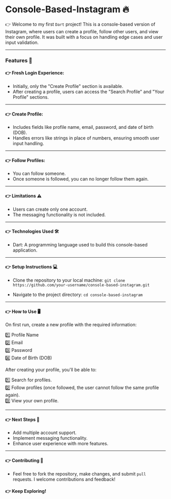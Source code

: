 # Console-Based-Instagram 🔥

👉 Welcome to my first `Dart` project! This is a console-based version of Instagram, where users can create a profile, follow other users, and view their own profile. It was built with a focus on handling edge cases and user input validation.

<hr/>

### Features 🚀
#### 👉 Fresh Login Experience:

- Initially, only the "Create Profile" section is available.
- After creating a profile, users can access the "Search Profile" and "Your Profile" sections.

<hr/>

#### 👉 Create Profile:

- Includes fields like profile name, email, password, and date of birth (DOB).
- Handles errors like strings in place of numbers, ensuring smooth user input handling.

<hr/>

#### 👉 Follow Profiles:

- You can follow someone.
- Once someone is followed, you can no longer follow them again.

<hr/>

#### 👉 Limitations ⚠️
- Users can create only one account.
- The messaging functionality is not included.

<hr/>

#### 👉 Technologies Used 🛠️
- Dart: A programming language used to build this console-based application.

<hr/>

#### 👉 Setup Instructions 💻
- Clone the repository to your local machine: `git clone https://github.com/your-username/console-based-instagram.git`

- Navigate to the project directory: `cd console-based-instagram`

<hr/>

#### 👉 How to Use 🖥️
On first run, create a new profile with the required information:

1️⃣ Profile Name <br/>
2️⃣ Email <br/>
3️⃣ Password <br/>
4️⃣ Date of Birth (DOB) <br/>

After creating your profile, you'll be able to:

1️⃣ Search for profiles. <br/>
2️⃣ Follow profiles (once followed, the user cannot follow the same profile again). <br/>
3️⃣ View your own profile. <br/>

<hr/>

#### 👉 Next Steps 🚧
- Add multiple account support.
- Implement messaging functionality.
- Enhance user experience with more features.

<hr/>

#### 👉 Contributing 🤝
- Feel free to fork the repository, make changes, and submit `pull` requests. I welcome contributions and feedback!

#### 👉 Keep Exploring!
